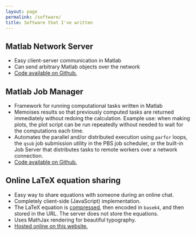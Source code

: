 ```yaml
---
layout: page
permalink: /software/
title: Software that I've written
---
```


## Matlab Network Server

* Easy client-server communication in Matlab
* Can send arbitrary Matlab objects over the network
* [Code available on Github.](https://github.com/bronsonp/matlab-network-server)

## Matlab Job Manager

* Framework for running computational tasks written in Matlab
* Memoises results so that previously computed tasks are returned immediately without redoing the calculation. Example use: when making plots, the plot script can be run repeatedly without needed to wait for the computations each time.
* Automates the parallel and/or distributed execution using `parfor` loops, the `qsub` job submission utility in the PBS job scheduler, or the built-in Job Server that distributes tasks to remote workers over a network connection.
* [Code available on Github.](https://github.com/bronsonp/matlab-job-manager)

## Online LaTeX equation sharing

* Easy way to share equations with someone during an online chat.
* Completely client-side (JavaScript) implementation.
* The LaTeX equation is [compressed](http://pieroxy.net/blog/pages/lz-string/index.html), then encoded in `base64`, and then stored in the URL. The server does not store the equations.
* Uses MathJax rendering for beautiful typography.
* [Hosted online on this website.](/latex-math/)
